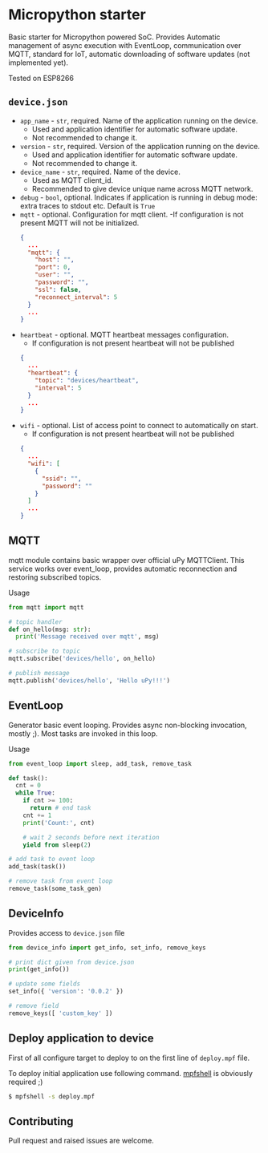 # Micropython starter

Basic starter for Micropython powered SoC. Provides Automatic management of async execution with EventLoop, communication over MQTT, standard for IoT, automatic downloading of software updates (not implemented yet).

Tested on ESP8266

## `device.json`
- `app_name` - `str`, required. Name of the application running on the device.
  - Used and application identifier for automatic software update.
  - Not recommended to change it.
- `version` - `str`, required. Version of the application running on the device.
  - Used and application identifier for automatic software update.
  - Not recommended to change it.
- `device_name` - `str`, required. Name of the device.
  - Used as MQTT client_id.
  - Recommended to give device unique name across MQTT network.
- `debug` - `bool`, optional. Indicates if application is running in debug mode: extra traces to stdout etc. Default is `True`
- `mqtt` - optional. Configuration for mqtt client.
  -If configuration is not present MQTT will not be initialized.
  ```json
  {
    ...
    "mqtt": {
      "host": "",
      "port": 0,
      "user": "",
      "password": "",
      "ssl": false,
      "reconnect_interval": 5
    }
    ...
  }
  ```
- `heartbeat` - optional. MQTT heartbeat messages configuration.
  - If configuration is not present heartbeat will not be published
  ```json
  {
    ...
    "heartbeat": {
      "topic": "devices/heartbeat",
      "interval": 5
    }
    ...
  }
  ```
- `wifi` - optional. List of access point to connect to automatically on start.
  - If configuration is not present heartbeat will not be published
  ```json
  {
    ...
    "wifi": [
      {
        "ssid": "",
        "password": ""
      }
    ]
    ...
  }
  ```

## MQTT
mqtt module contains basic wrapper over official uPy MQTTClient.
This service works over event_loop, provides automatic reconnection and restoring subscribed topics.

Usage
```py
from mqtt import mqtt

# topic handler
def on_hello(msg: str):
  print('Message received over mqtt', msg)

# subscribe to topic
mqtt.subscribe('devices/hello', on_hello)

# publish message
mqtt.publish('devices/hello', 'Hello uPy!!!')
```

## EventLoop
Generator basic event looping. Provides async non-blocking invocation, mostly ;).
Most tasks are invoked in this loop.

Usage
```py
from event_loop import sleep, add_task, remove_task

def task():
  cnt = 0
  while True:
    if cnt >= 100:
      return # end task
    cnt += 1
    print('Count:', cnt)

    # wait 2 seconds before next iteration
    yield from sleep(2)

# add task to event loop
add_task(task())

# remove task from event loop
remove_task(some_task_gen)

```

## DeviceInfo

Provides access to `device.json` file

```py
from device_info import get_info, set_info, remove_keys

# print dict given from device.json
print(get_info())

# update some fields
set_info({ 'version': '0.0.2' })

# remove field
remove_keys([ 'custom_key' ])

```

## Deploy application to device
First of all configure target to deploy to on the first line of `deploy.mpf` file.

To deploy initial application use following command. [mpfshell](https://github.com/wendlers/mpfshell) is obviously required ;)

```sh
$ mpfshell -s deploy.mpf
```

## Contributing
Pull request and raised issues are welcome.